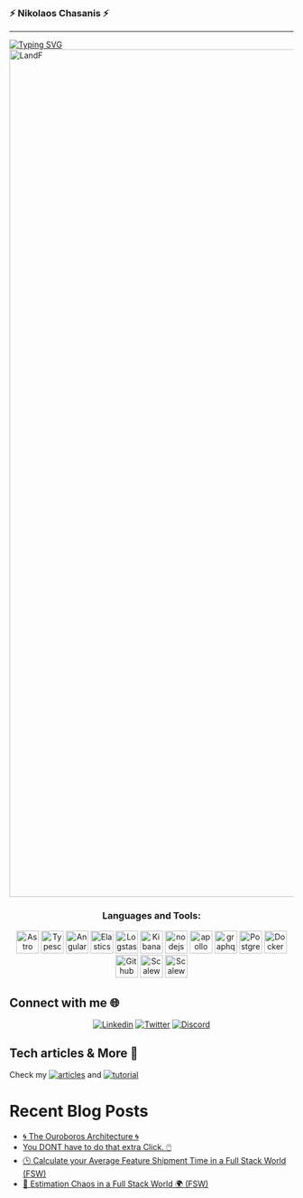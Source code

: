 ### ⚡ Nikolaos Chasanis ⚡

<hr>

<a href="https://git.io/typing-svg"><img src="https://readme-typing-svg.demolab.com?font=Libre+Baskerville&duration=4300&pause=1000&color=F7F7F7&width=435&lines=If+you+don't+define+the+problem+properly;you+cant+solve+the+problem." alt="Typing SVG" /></a>
<a href="https://nikolaoschasanis.com"> <img alt="LandF" src="https://autocomplete-assets.s3.nl-ams.scw.cloud/Github-photos/githubcover.nikolaoschasanis.com.svg" width="1500"/></a>


<h3 align="center">Languages and Tools:</h3>
<p align="center">
<a target="_blank"> <img src="https://autocomplete-assets.s3.nl-ams.scw.cloud/tech-icons/astro-icon-nikolaoschasanis.com.svg" alt="Astro" width="40" height="40"/> </a>
<a target="_blank"> <img src="https://autocomplete-assets.s3.nl-ams.scw.cloud/tech-icons/typescript-icon-nikolaoschasanis.com.svg" alt="Typescript" width="40" height="40"/> </a>
<a target="_blank"> <img src="https://autocomplete-assets.s3.nl-ams.scw.cloud/tech-icons/angular-icon-nikolaoschasanis.com.svg" alt="Angular" width="40" height="40"/> </a>
<a target="_blank"> <img src="https://autocomplete-assets.s3.nl-ams.scw.cloud/tech-icons/elasticsearch-icon-nikolaoschasanis.com.svg" alt="Elasticsearch" width="40" height="40"/> </a>
<a target="_blank"> <img src="https://autocomplete-assets.s3.nl-ams.scw.cloud/tech-icons/logstash-icon-nikolaoschasanis.com.svg" alt="Logstash" width="40" height="40"/> </a>
<a target="_blank"> <img src="https://autocomplete-assets.s3.nl-ams.scw.cloud/tech-icons/kibana-icon-nikolaoschasanis.com.svg" alt="Kibana" width="40" height="40"/> </a>
<a target="_blank"> <img src="https://autocomplete-assets.s3.nl-ams.scw.cloud/tech-icons/nodejs-icon-nikolaoschasanis.com.svg" alt="nodejs" width="40" height="40"/> </a>
<a target="_blank"> <img src="https://autocomplete-assets.s3.nl-ams.scw.cloud/tech-icons/apollo-icon-nikolaoschasanis.com.svg" alt="apollo" width="40" height="40"/> </a>
<a target="_blank"> <img src="https://autocomplete-assets.s3.nl-ams.scw.cloud/tech-icons/graphql-icon-nikolaoschasanis.com.svg" alt="graphql" width="40" height="40"/> </a>
<a target="_blank"> <img src="https://autocomplete-assets.s3.nl-ams.scw.cloud/tech-icons/postgresql-icon-nikolaoschasanis.com.svg" alt="Postgresql" width="40" height="40"/> </a>
<a target="_blank"> <img src="https://autocomplete-assets.s3.nl-ams.scw.cloud/tech-icons/docker-icon-nikolaoschasanis.com.svg" alt="Docker" width="40" height="40"/> </a>
<a target="_blank"> <img src="https://autocomplete-assets.s3.nl-ams.scw.cloud/tech-icons/github-actions-icon-nikolaoschasanis.com.svg" alt="Github Actions" width="40" height="40"></a>
<a target="_blank"> <img src="https://autocomplete-assets.s3.nl-ams.scw.cloud/tech-icons/scaleway-icon-nikolaoschasanis.com.svg" alt="Scaleway" width="40" height="40"></a>
<a target="_blank"> <img src="https://autocomplete-assets.s3.nl-ams.scw.cloud/tech-icons/google-maps.svg" alt="Scaleway" width="40" height="40"></a>
</p>



## Connect with me 🌐
  <p align="center">
<a href="https://www.linkedin.com/in/nikolaoschasanis/"><img alt="Linkedin" src="https://img.shields.io/badge/-Nikolaos Chasanis-blue?style=flat-square&logo=Linkedin&logoColor=white src="link=https://www.linkedin.com/in/nikolaoschasanis></a>
  <a href="https://twitter.com/ChasanisNickos"><img alt="Twitter" src="https://img.shields.io/twitter/follow/ChasanisNickos.svg?style=social"></a>
   <a href="https://discord.com/invite/3eJPwbrwqB"><img alt="Discord" src="https://img.shields.io/discord/1014893038008549386?logo=Discord"></a> 

## Tech articles & More 📰
<p align=left>
Check my <a href="https://nikolaoschasanis.com/series/architecture"><img alt="articles" src="https://badgen.net/badge/icon/Articles?icon=chrome&label"></a> and <a href="https://nikolaoschasanis.com/series/tutorials"><img alt="tutorial" src="https://badgen.net/badge/icon/Tutorials?icon=chrome&label"></a>
</p>

# Recent Blog Posts
<!--START_SECTION:feed-->
* [🌀 The Ouroboros Architecture 🌀](https://nikolaoschasanis.com/the-ouroboros-architecture)
* [You DONT have to do that extra Click. 🖱️](https://nikolaoschasanis.com/you-dont-have-to-do-that-extra-click)
* [🕒 Calculate your Average Feature Shipment Time in a Full Stack World (FSW)](https://nikolaoschasanis.com/calculate-your-average-feature-shipment-time-in-a-full-stack-world-fsw)
* [🤔 Estimation Chaos in a Full Stack World 🌍 (FSW)](https://nikolaoschasanis.com/estimation-chaos-in-a-full-stack-world-fsw )

